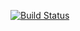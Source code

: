 [![Build Status](https://travis-ci.org/DcmTruman/DcmTruman.github.io.svg?branch=blog_source)](https://travis-ci.org/DcmTruman/DcmTruman.github.io)
